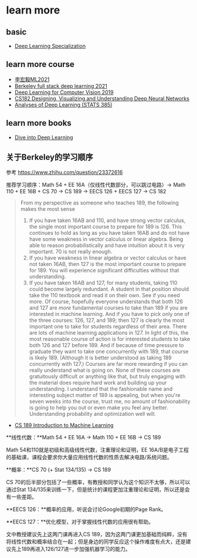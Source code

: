 # learn more

## basic

- [Deep Learning Specialization](https://www.deeplearning.ai/program/deep-learning-specialization/)

## learn more course 

- [李宏毅ML2021](https://speech.ee.ntu.edu.tw/~hylee/ml/2021-spring.html)
- [Berkeley full stack deep learning 2021](https://fullstackdeeplearning.com)
- [Deep Learning for Computer Vision 2019](https://web.eecs.umich.edu/~justincj/teaching/eecs498/FA2020/)
- [CS182 Designing, Visualizing and Understanding Deep Neural Networks](https://cs182sp21.github.io/)
- [Analyses of Deep Learning (STATS 385)](https://stats385.github.io/)

## learn more books

- [Dive into Deep Learning](https://d2l.ai/index.html)

## 关于Berkeley的学习顺序

参考 https://www.zhihu.com/question/23372616

推荐学习顺序：Math 54 + EE 16A（仅线性代数部分，可以跳过电路）-> Math 110 + EE 16B + CS 70 -> CS 189 -> EECS 126 + EECS 127 -> CS 182

> From my perspective as someone who teaches 189, the following makes the most sense 
> 1) If you have taken 16AB and 110, and have strong vector calculus, the single most important course to prepare for 189 is 126. This continues to hold as long as you have taken 16AB and do not have have some weakness in vector calculus or linear algebra. Being able to reason probabilistically and have intuition about it is very important. 70 is not really enough. 
> 2) If you have weakness in linear algebra or vector calculus or have not taken 16AB, then 127 is the most important course to prepare for 189. You will experience significant difficulties without that understanding. 
> 3) If you have taken 16AB and 127, for many students, taking 110 could become largely redundant. A student in that position should take the 110 textbook and read it on their own. See if you need more. 
> Of course, hopefully everyone understands that both 126 and 127 are *more* fundamental courses to take than 189 if you are interested in machine learning. And if you have to pick only one of the three courses: 126, 127, and 189; then 127 is clearly the most important one to take for students regardless of their area. There are lots of machine learning applications in 127. 
> In light of this, the most reasonable course of action is for interested students to take both 126 and 127 before 189. And if because of time pressure to graduate they want to take one concurrently with 189, that course is likely 189. (Although it is better understood as taking 189 concurrently with 127.) 
> Courses are far more rewarding if you can really understand what is going on. None of these courses are gratuitously difficult or anything like that, but truly engaging with the material does require hard work and building up your understanding. 
> I understand that the fashionable name and interesting subject matter of 189 is appealing, but when you're seven weeks into the course, trust me, no amount of fashionability is going to help you out or even make you feel any better. Understanding probability and optimization well will.

- [CS 189 Introduction to Machine Learning](https://people.eecs.berkeley.edu/~jrs/189/)

**线性代数：**Math 54 + EE 16A -> Math 110 + EE 16B -> CS 189

Math 54和110就是初级和高级线性代数，注重理论和证明，EE 16A/B是电子工程的基础课，课程会要求你大量应用线性代数的性质去解决电路/系统问题。

**概率：**CS 70 (+ Stat 134/135) -> CS 189

CS 70的后半部分包括了一些概率，有教授和同学认为这个知识不太够，所以可以通过Stat 134/135来训练一下，但是统计的课程更加注重理论和证明，所以还是会有一些差距。

**EECS 126：**概率的应用，听说会讨论Google初期的Page Rank。

**EECS 127：**优化模型，对于掌握线性代数的应用很有帮助。

文中教授建议先上这两门课再进入CS 189，因为这两门课更加基础而纯粹，没有将线性代数和概率结合在一起；但是身边的同学反应这个操作难度有点大，还是建议先上189再进入126/127进一步加强机器学习的能力。

